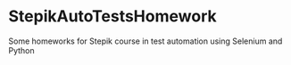# StepikAutoTestsHomework
Some homeworks for Stepik course in test automation using Selenium and Python
